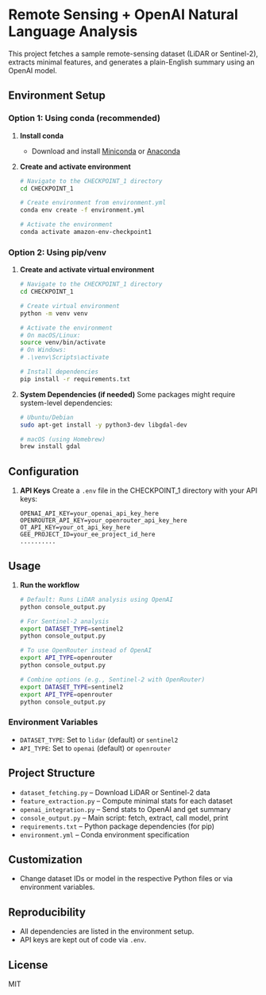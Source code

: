 # Remote Sensing + OpenAI Natural Language Analysis

This project fetches a sample remote-sensing dataset (LiDAR or Sentinel-2), extracts minimal features, and generates a plain-English summary using an OpenAI model.

## Environment Setup

### Option 1: Using conda (recommended)
1. **Install conda**
   - Download and install [Miniconda](https://docs.conda.io/en/latest/miniconda.html) or [Anaconda](https://www.anaconda.com/products/distribution)

2. **Create and activate environment**
   ```bash
   # Navigate to the CHECKPOINT_1 directory
   cd CHECKPOINT_1
   
   # Create environment from environment.yml
   conda env create -f environment.yml
   
   # Activate the environment
   conda activate amazon-env-checkpoint1
   ```

### Option 2: Using pip/venv
1. **Create and activate virtual environment**
   ```bash
   # Navigate to the CHECKPOINT_1 directory
   cd CHECKPOINT_1
   
   # Create virtual environment
   python -m venv venv
   
   # Activate the environment
   # On macOS/Linux:
   source venv/bin/activate
   # On Windows:
   # .\venv\Scripts\activate
   
   # Install dependencies
   pip install -r requirements.txt
   ```

2. **System Dependencies (if needed)**
   Some packages might require system-level dependencies:
   ```bash
   # Ubuntu/Debian
   sudo apt-get install -y python3-dev libgdal-dev
   
   # macOS (using Homebrew)
   brew install gdal
   ```

## Configuration

1. **API Keys**
   Create a `.env` file in the CHECKPOINT_1 directory with your API keys:
   ```
   OPENAI_API_KEY=your_openai_api_key_here
   OPENROUTER_API_KEY=your_openrouter_api_key_here
   OT_API_KEY=your_ot_api_key_here
   GEE_PROJECT_ID=your_ee_project_id_here
   ..........
   ```

## Usage

1. **Run the workflow**
   ```bash
   # Default: Runs LiDAR analysis using OpenAI
   python console_output.py
   
   # For Sentinel-2 analysis
   export DATASET_TYPE=sentinel2
   python console_output.py
   
   # To use OpenRouter instead of OpenAI
   export API_TYPE=openrouter
   python console_output.py
   
   # Combine options (e.g., Sentinel-2 with OpenRouter)
   export DATASET_TYPE=sentinel2
   export API_TYPE=openrouter
   python console_output.py
   ```

### Environment Variables
- `DATASET_TYPE`: Set to `lidar` (default) or `sentinel2`
- `API_TYPE`: Set to `openai` (default) or `openrouter`

## Project Structure

- `dataset_fetching.py` – Download LiDAR or Sentinel-2 data
- `feature_extraction.py` – Compute minimal stats for each dataset
- `openai_integration.py` – Send stats to OpenAI and get summary
- `console_output.py` – Main script: fetch, extract, call model, print
- `requirements.txt` – Python package dependencies (for pip)
- `environment.yml` – Conda environment specification

## Customization
- Change dataset IDs or model in the respective Python files or via environment variables.

## Reproducibility
- All dependencies are listed in the environment setup.
- API keys are kept out of code via `.env`.

## License
MIT
